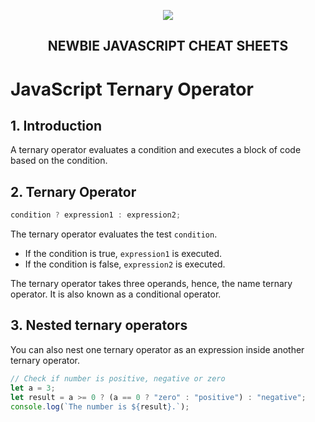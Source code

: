 <p  align="center">
    <img src="../assets/img/icon.jpg"/>
</p>
<h2 align="center"><strong>NEWBIE JAVASCRIPT CHEAT SHEETS</strong></h2>

# JavaScript Ternary Operator

## 1. Introduction

A ternary operator evaluates a condition and executes a block of code based on the condition.

## 2. Ternary Operator

```js
condition ? expression1 : expression2;
```

The ternary operator evaluates the test `condition`.

- If the condition is true, `expression1` is executed.
- If the condition is false, `expression2` is executed.

The ternary operator takes three operands, hence, the name ternary operator. It is also known as a conditional operator.

## 3. Nested ternary operators

You can also nest one ternary operator as an expression inside another ternary operator.

```js
// Check if number is positive, negative or zero
let a = 3;
let result = a >= 0 ? (a == 0 ? "zero" : "positive") : "negative";
console.log(`The number is ${result}.`);
```
